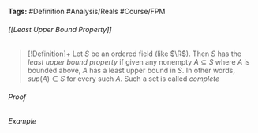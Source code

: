 **Tags:** #Definition #Analysis/Reals #Course/FPM 
###### [[Least Upper Bound Property]]
> [!Definition]+
> Let $S$ be an ordered field (like $\R$). Then $S$ has the *least upper bound property* if given any nonempty $A\subseteq S$ where $A$ is bounded above, $A$ has a least upper bound in $S$. In other words, $sup(A)\in S$ for every such $A$.
> Such a set is called *complete*

###### Proof

###### Example